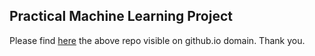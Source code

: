 ## Practical Machine Learning Project

Please find [here](http://samarkande.github.io/practicalmachinelearning/) the above repo visible on github.io domain. Thank you.
